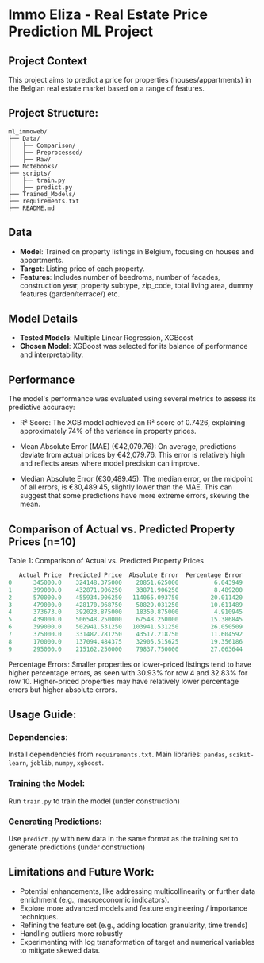 # Immo Eliza - Real Estate Price Prediction ML Project

## Project Context

This project aims to predict a price for properties (houses/appartments) in the Belgian real estate market based on a range of features.

## Project Structure:

```
ml_immoweb/
├── Data/
│   ├── Comparison/
│   ├── Preprocessed/
│   ├── Raw/
├── Notebooks/
├── scripts/
│   ├── train.py
│   ├── predict.py
├── Trained_Models/
├── requirements.txt
├── README.md
```

## Data

- **Model**: Trained on property listings in Belgium, focusing on houses and appartments. 
- **Target**: Listing price of each property.
- **Features**: Includes number of beedroms, number of facades, construction year, property subtype, zip_code, total living area, dummy features (garden/terrace/) etc.  

## Model Details

- **Tested Models**: Multiple Linear Regression, XGBoost
- **Chosen Model**: XGBoost was selected for its balance of performance and interpretability.

## Performance

The model's performance was evaluated using several metrics to assess its predictive accuracy:

- R² Score: The XGB model achieved an R² score of 0.7426, explaining approximately 74% of the variance in property prices.

- Mean Absolute Error (MAE) (€42,079.76): On average, predictions deviate from actual prices by €42,079.76. This error is relatively high and reflects areas where model precision can improve. 
   
- Median Absolute Error (€30,489.45): The median error, or the midpoint of all errors, is €30,489.45, slightly lower than the MAE. This can suggest that some predictions have more extreme errors, skewing the mean.

## Comparison of Actual vs. Predicted Property Prices (n=10)
Table 1: Comparison of Actual vs. Predicted Property Prices

```go
   Actual Price  Predicted Price  Absolute Error  Percentage Error
0      345000.0    324148.375000    20851.625000          6.043949
1      399000.0    432871.906250    33871.906250          8.489200
2      570000.0    455934.906250   114065.093750         20.011420
3      479000.0    428170.968750    50829.031250         10.611489
4      373673.0    392023.875000    18350.875000          4.910945
5      439000.0    506548.250000    67548.250000         15.386845
6      399000.0    502941.531250   103941.531250         26.050509
7      375000.0    331482.781250    43517.218750         11.604592
8      170000.0    137094.484375    32905.515625         19.356186
9      295000.0    215162.250000    79837.750000         27.063644
```
Percentage Errors: Smaller properties or lower-priced listings tend to have higher percentage errors, as seen with 30.93% for row 4 and 32.83% for row 10. Higher-priced properties may have relatively lower percentage errors but higher absolute errors.

## Usage Guide:

### Dependencies:

Install dependencies from `requirements.txt`. Main libraries: `pandas`, `scikit-learn`, `joblib`, `numpy`, `xgboost`.

### Training the Model:

Run `train.py` to train the model (under construction)

### Generating Predictions:

Use `predict.py` with new data in the same format as the training set to generate predictions (under construction)

## Limitations and Future Work:

- Potential enhancements, like addressing multicollinearity or further data enrichment (e.g., macroeconomic indicators).
- Explore more advanced models and feature engineering / importance techniques.
- Refining the feature set (e.g., adding location granularity, time trends)
- Handling outliers more robustly
- Experimenting with log transformation of target and numerical variables to mitigate skewed data.
